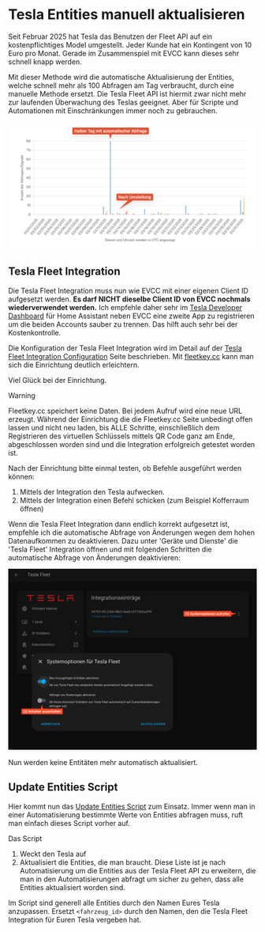 # Tesla Entities manuell aktualisieren

Seit Februar 2025 hat Tesla das Benutzen der Fleet API auf ein kostenpflichtiges Model umgestellt. Jeder Kunde hat ein Kontingent von 10 Euro pro Monat. Gerade im Zusammenspiel mit EVCC kann dieses sehr schnell knapp werden.

Mit dieser Methode wird die automatische Aktualisierung der Entities, welche schnell mehr als 100 Abfragen am Tag verbraucht, durch eine manuelle Methode ersetzt. Die Tesla Fleet API ist hiermit zwar nicht mehr zur laufenden Überwachung des Teslas geeignet. Aber für Scripte und Automationen mit Einschränkungen immer noch zu gebrauchen.

![Reduzierung der Datenabfrage mit dieser Methode](./img/datenabfrage.png)

## Tesla Fleet Integration

Die Tesla Fleet Integration muss nun wie EVCC mit einer eigenen Client ID aufgesetzt werden. **Es darf NICHT dieselbe Client ID von EVCC nochmals wiederverwendet werden.** Ich empfehle daher sehr im [Tesla Developer Dashboard](https://developer.tesla.com/de_DE/dashboard) für Home Assistant neben EVCC eine zweite App zu registrieren um die beiden Accounts sauber zu trennen. Das hilft auch sehr bei der Kostenkontrolle.

Die Konfiguration der Tesla Fleet Integration wird im Detail auf der [Tesla Fleet Integration Configuration](https://www.home-assistant.io/integrations/tesla_fleet/#configuration) Seite beschrieben. Mit [fleetkey.cc](https://fleetkey.cc/) kann man sich die Einrichtung deutlich erleichtern.

Viel Glück bei der Einrichtung.

> [!WARNING]
> Fleetkey.cc speichert keine Daten. Bei jedem Aufruf wird eine neue URL erzeugt. Während der Einrichtung die die Fleetkey.cc Seite unbedingt offen lassen und nicht neu laden, bis ALLE Schritte, einschließlich dem Registrieren des virtuellen Schlüssels mittels QR Code ganz am Ende, abgeschlossen worden sind und die Integration erfolgreich getestet worden ist.


Nach der Einrichtung bitte einmal testen, ob Befehle ausgeführt werden können:
1. Mittels der Integration den Tesla aufwecken.
2. Mittels der Integration einen Befehl schicken (zum Beispiel Kofferraum öffnen)

Wenn die Tesla Fleet Integration dann endlich korrekt aufgesetzt ist, empfehle ich die automatische Abfrage von Änderungen wegen dem hohen Datenaufkommen zu deaktivieren. Dazu unter 'Geräte und Dienste' die 'Tesla Fleet' Integration öffnen und mit folgenden Schritten die automatische Abfrage von Änderungen deaktivieren:

![Abfrage von Änderungen deaktivieren](./img/abfrage-deaktivieren.png)

Nun werden keine Entitäten mehr automatisch aktualisiert.

## Update Entities Script

Hier kommt nun das [Update Entities Script](./update-entities.yaml) zum Einsatz. Immer wenn man in einer Automatisierung bestimmte Werte von Entities abfragen muss, ruft man einfach dieses Script vorher auf.

Das Script
1. Weckt den Tesla auf
2. Aktualisiert die Entities, die man braucht. Diese Liste ist je nach Automatisierung um die Entities aus der Tesla Fleet API zu erweitern, die man in den Automatisierungen abfragt um sicher zu gehen, dass alle Entities aktualisiert worden sind.

Im Script sind generell alle Entities durch den Namen Eures Tesla anzupassen. Ersetzt `<fahrzeug_id>` durch den Namen, den die Tesla Fleet Integration für Euren Tesla vergeben hat.

